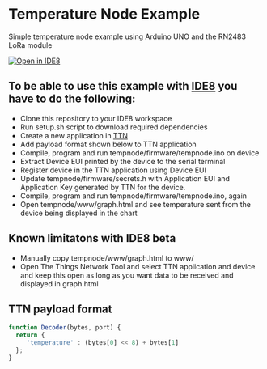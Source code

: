 # Temperature Node Example
Simple temperature node example using Arduino UNO and the RN2483 LoRa module


[![Open in IDE8](https://img.shields.io/badge/Open%20in-IDE8-blue.svg)](https://staging.ide8.io/open?repo=https://github.com/joarolai/tempnode)


## To be able to use this example with [IDE8](https://ide8.io/) you have to do the following:

- Clone this repository to your IDE8 workspace
- Run setup.sh script to download required dependencies
- Create a new application in [TTN](https://www.thethingsnetwork.org/)
- Add payload format shown below to TTN application
- Compile, program and run tempnode/firmware/tempnode.ino on device
- Extract Device EUI printed by the device to the serial terminal
- Register device in the TTN application using Device EUI
- Update tempnode/firmware/secrets.h with Application EUI and Application Key generated by TTN for the device.
- Compile, program and run tempnode/firmware/tempnode.ino, again
- Open tempnode/www/graph.html and see temperature sent from the device being displayed in the chart

## Known limitatons with IDE8 beta

- Manually copy tempnode/www/graph.html to www/
- Open The Things Network Tool and select TTN application and device and keep this open as long as you want data to be received and displayed in graph.html

## TTN payload format

```js
function Decoder(bytes, port) {
  return {
     'temperature' : (bytes[0] << 8) + bytes[1]
  };
}
```
